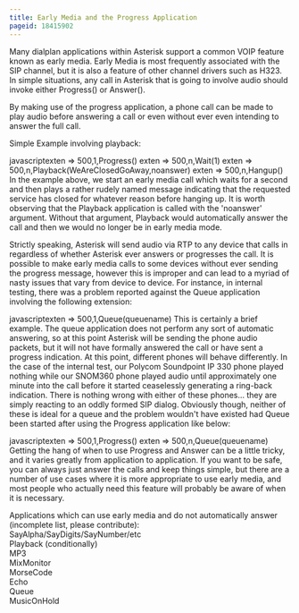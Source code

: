 ```yaml
---
title: Early Media and the Progress Application
pageid: 18415902
---
```


Many dialplan applications within Asterisk support a common VOIP feature known as early media. Early Media is most frequently associated with the SIP channel, but it is also a feature of other channel drivers such as H323. In simple situations, any call in Asterisk that is going to involve audio should invoke either Progress() or Answer().

By making use of the progress application, a phone call can be made to play audio before answering a call or even without ever even intending to answer the full call.

Simple Example involving playback:

javascriptexten => 500,1,Progress()
exten => 500,n,Wait(1)
exten => 500,n,Playback(WeAreClosedGoAway,noanswer)
exten => 500,n,Hangup()
In the example above, we start an early media call which waits for a second and then plays a rather rudely named message indicating that the requested service has closed for whatever reason before hanging up. It is worth observing that the Playback application is called with the 'noanswer' argument. Without that argument, Playback would automatically answer the call and then we would no longer be in early media mode.

Strictly speaking, Asterisk will send audio via RTP to any device that calls in regardless of whether Asterisk ever answers or progresses the call. It is possible to make early media calls to some devices without ever sending the progress message, however this is improper and can lead to a myriad of nasty issues that vary from device to device. For instance, in internal testing, there was a problem reported against the Queue application involving the following extension:

javascriptexten => 500,1,Queue(queuename)
This is certainly a brief example. The queue application does not perform any sort of automatic answering, so at this point Asterisk will be sending the phone audio packets, but it will not have formally answered the call or have sent a progress indication. At this point, different phones will behave differently. In the case of the internal test, our Polycom Soundpoint IP 330 phone played nothing while our SNOM360 phone played audio until approximately one minute into the call before it started ceaselessly generating a ring-back indication. There is nothing wrong with either of these phones... they are simply reacting to an oddly formed SIP dialog. Obviously though, neither of these is ideal for a queue and the problem wouldn't have existed had Queue been started after using the Progress application like below:

javascriptexten => 500,1,Progress()
exten => 500,n,Queue(queuename)
Getting the hang of when to use Progress and Answer can be a little tricky, and it varies greatly from application to application. If you want to be safe, you can always just answer the calls and keep things simple, but there are a number of use cases where it is more appropriate to use early media, and most people who actually need this feature will probably be aware of when it is necessary.

Applications which can use early media and do not automatically answer (incomplete list, please contribute):  
 SayAlpha/SayDigits/SayNumber/etc  
 Playback (conditionally)  
 MP3  
 MixMonitor  
 MorseCode  
 Echo  
 Queue  
 MusicOnHold

